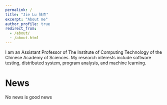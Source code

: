 ```yaml
---
permalink: /
title: "Jie Lu 陆杰"
excerpt: "About me"
author_profile: true
redirect_from: 
  - /about/
  - /about.html
---
```


I am an Assistant Professor of  The Institute of Computing Technology of the Chinese Academy of Sciences. My research interests include software testing, distributed system, program analysis, and machine learning.

News
======
No news is good news
